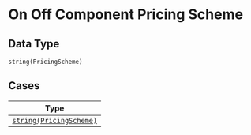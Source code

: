 
# On Off Component Pricing Scheme

## Data Type

`string(PricingScheme)`

## Cases

| Type |
|  --- |
| [`string(PricingScheme)`](../../../doc/models/pricing-scheme.md) |

